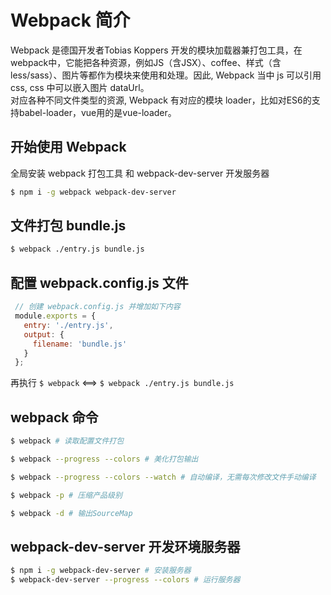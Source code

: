 # Webpack 简介
Webpack 是德国开发者Tobias Koppers 开发的模块加载器兼打包工具，在webpack中，它能把各种资源，例如JS（含JSX）、coffee、样式（含less/sass）、图片等都作为模块来使用和处理。因此, Webpack 当中 js 可以引用 css, css 中可以嵌入图片 dataUrl。  
对应各种不同文件类型的资源, Webpack 有对应的模块 loader，比如对ES6的支持babel-loader，vue用的是vue-loader。
## 开始使用 Webpack
全局安装 webpack 打包工具 和 webpack-dev-server 开发服务器
```bash
$ npm i -g webpack webpack-dev-server
```
## 文件打包 bundle.js
```bash
$ webpack ./entry.js bundle.js
```
## 配置 webpack.config.js 文件
```javascript
 // 创建 webpack.config.js 并增加如下内容
 module.exports = {
   entry: './entry.js',
   output: {
     filename: 'bundle.js'
   }
 };
 ```
 再执行 `$ webpack` <==> `$ webpack ./entry.js bundle.js`  

## webpack 命令
```bash
$ webpack # 读取配置文件打包

$ webpack --progress --colors # 美化打包输出

$ webpack --progress --colors --watch # 自动编译，无需每次修改文件手动编译

$ webpack -p # 压缩产品级别

$ webpack -d # 输出SourceMap
```

## webpack-dev-server 开发环境服务器
```bash
$ npm i -g webpack-dev-server # 安装服务器
$ webpack-dev-server --progress --colors # 运行服务器
```
